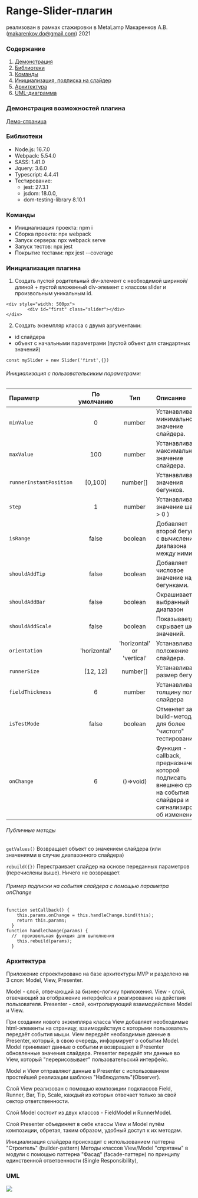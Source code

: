 # Range-Slider-плагин
реализован в рамках стажировки в MetaLamp
Макаренков А.В. (makarenkov.do@gmail.com) 2021


### Содержание
1. [Демонстрация](#demo)
2. [Библиотеки](#libs)
3. [Команды](#commands)
4. [Инициализация, подписка на слайдер](#init)
5. [Архитектура](#arc)
6. [UML-диаграмма](#uml)

### Демонстрация возможностей плагина <a name="demo"></a> 
[Демо-страница](https://makarenkovdo.github.io/range-slider/dist/)

### Библиотеки <a name="libs"></a> 

* Node.js: 16.7.0
* Webpack: 5.54.0
* SASS: 1.41.0
* Jquery: 3.6.0
* Typescript: 4.4.41
* Тестирование: 
    - jest: 27.3.1
    - jsdom: 18.0.0,
    - dom-testing-library 8.10.1

### Команды <a name="commands"></a>
* Инициализация проекта: npm i
* Сборка проекта: npx webpack
* Запуск сервера: npx webpack serve
* Запуск тестов: npx jest
* Покрытие тестами: npx jest --coverage

### Инициализация плагина <a name="init"></a> 
1) Создать пустой родительный div-элемент с необходимой шириной/длиной + пустой вложенный div-элемент с классом slider и произвольным уникальным id.
```
<div style="width: 500px">
        <div id="first" class="slider"></div>
</div>
```
2) Создать экземпляр класса c двумя аргументами:
- id слайдера
- объект с начальными параметрами (пустой объект для стандартных значений)
```
const mySlider = new Slider('first',{})
```

###### Инициализация с пользовательсиким параметрами:

| Параметр                            | По умолчанию | Тип     | Описание                                                                                     |
|:------------------------------------|:------------:|:-------:|:---------------------------------------------------------------------------------------------|
| ```minValue```               | 0            | number  | Устанавливает минимальное значение слайдера.                                                 |
| ```maxValue```               | 100         | number  | Устанавливает максимальное значение слайдера.                                                |
| ```runnerInstantPosition```             | [0,100]          | number[]  | Устанавливает значения бегунков.                                                       |
| ```step```             | 1            | number  | Устанавливает значение шага ( > 0 )     |
| ```isRange```         | false        | boolean | Добавляет второй бегунок с вычислением диапазона между ними.                                                          |
| ```shouldAddTip```             | false         | boolean | Добавляет числовое значение над бегунками.                                                  |
| ```shouldAddBar```        | false        | boolean | Окрашивает выбранный диапазон                                                                     
| ```shouldAddScale```           | false        | boolean | Показывает/скрывает шкалу значений.                                                          
| ```orientation```     | 'horizontal'        | 'horizontal' or 'vertical' | Устанавливает положение слайдера.     
| ```runnerSize```     | [12, 12]        | number[] | Устанавливает размер бегунков
| ```fieldThickness```     | 6       | number | Устанавливает толщину поля слайдера
| ```isTestMode```     | false       | boolean | Отменяет запуск build-метода для более "чистого" тестирования
| ```onChange```     | 6       | ()=>void) | Функция - callback, предназначение которой подписать внешнею среду на события слайдера и сигнализировать об изменениях.



###### Публичные методы

```getValues()``` Возвращает объект со значением слайдера (или значениями в случае диапазонного слайдера) 

```rebuild({})``` Перестраивает слайдер на основе переданных параметров (перечислены выше). Ничего не возвращает.

###### Пример подписки на события слайдера с помощью параметра onChange

```
function setCallback() {
    this.params.onChange = this.handleChange.bind(this);
    return this.params;
  }
function handleChange(params) {
  //  произвольная функция для выполнения
    this.rebuild(params); 
  }
```

### Архитектура <a name="arc"></a>
Приложение спроектировано на базе архитектуры MVP и разделено на 3 слоя: Model, View, Presenter.

Model - слой, отвечающий за бизнес-логику приложения.
View - слой, отвечающий за отображение интерфейса и реагирование на действия пользователя.
Presenter - слой, контролирующий взаимодействие Model и View.

При создании нового экземпляра класса View добавляет необходимые html-элементы на страницу, взаимодействуя с которыми пользователь передаёт события мыши. View передаёт необходимые данные в Presenter, который, в свою очередь, информирует о событии Model.
Model принимает данные о событии и возвращает в Presenter обновленные значения слайдера. Presenter передаёт эти данные во View, который "перерисовывает" пользовательский интерфейс.

Model и View отправляют данные в Presenter с использованием простейшей реализации шаблона "Наблюдатель"(Observer).

Слой View реализован с помощью композиции подклассов Field, Runner, Bar, Tip, Scale, каждый из которых отвечает только  за свой сектор ответственности.

Слой Model состоит из двух классов - FieldModel и RunnerModel.

Слой Presenter объединяет в себе классы View и Model путём композиции, обретая, таким образом, удобный доступ к их методам.

Инициализация слайдера происходит с использованием паттерна "Строитель" (builder-pattern)
Методы классов View/Model "спрятаны" в модули с помощью паттерна "Фасад" (facade-паттерн) по принципу единственной ответвенности (Single Responsibility), 

### UML <a name="uml"></a>
![](slider-uml.png)